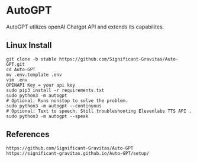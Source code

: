 AutoGPT
========

AutoGPT utilizes openAI Chatgpt API and extends its capabilites.

Linux Install
-----------

    git clone -b stable https://github.com/Significant-Gravitas/Auto-GPT.git
    cd Auto-GPT
    mv .env.template .env
    vim .env
    OPENAPI Key = your api key
    sudo pip3 install -r requirements.txt
    sudo python3 -m autogpt 
    # Optional: Runs nonstop to solve the problem. 
    sudo python3 -m autogpt --continuous 
    # Optional: Text to speech. Still troubleshooting Elevenlabs TTS API . 
    sudo python3 -m autogpt --speak 

References
-----------

    https://github.com/Significant-Gravitas/Auto-GPT
    https://significant-gravitas.github.io/Auto-GPT/setup/